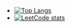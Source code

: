  - [![Top Langs](https://github-readme-stats.vercel.app/api/top-langs/?username=vladislav-gh-dump&theme=dark)](https://github.com/vladislav-gh-dump/github-readme-stats)
 - [![LeetCode stats](https://leetcode-stats-six.vercel.app/?username=user2875qj&theme=dark)](https://github.com/vladislav-gh-dump/github-readme-stats)
